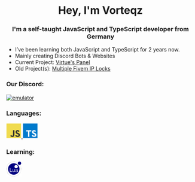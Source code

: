 <h1 align="center">Hey, I'm Vorteqz</h1>
<h3 align="center">I'm a self-taught JavaScript and TypeScript developer from Germany</h3>

- I’ve been learning both JavaScript and TypeScript for 2 years now.
- Mainly creating Discord Bots & Websites
- Current Project: [Virtue's Panel](https://discord.gg/emulator)
- Old Project(s): [Multiple Fivem IP Locks](https://github.com/vorteqz7706/fivem-iplock)

<h3 align="left">Our Discord:</h3>
<p align="left">
  <a href="https://discord.gg/emulator" target="_blank">
    <img align="center" src="https://raw.githubusercontent.com/rahuldkjain/github-profile-readme-generator/master/src/images/icons/Social/discord.svg" alt="emulator" height="30" width="40" />
  </a>
</p>

<h3 align="left">Languages:</h3>
<p align="left"> 
  <a href="https://developer.mozilla.org/en-US/docs/Web/JavaScript" target="_blank" rel="noreferrer"> 
    <img src="https://raw.githubusercontent.com/devicons/devicon/master/icons/javascript/javascript-original.svg" alt="javascript" width="40" height="40"/> 
  </a> 
  <a href="https://www.typescriptlang.org/" target="_blank" rel="noreferrer"> 
    <img src="https://raw.githubusercontent.com/devicons/devicon/master/icons/typescript/typescript-original.svg" alt="typescript" width="40" height="40"/> 
  </a> 
</p>

<h3 align="left">Learning:</h3>
<p align="left">
  <a href="https://www.lua.org/" target="_blank" rel="noreferrer">
    <img src="https://raw.githubusercontent.com/devicons/devicon/master/icons/lua/lua-original.svg" alt="lua" width="40" height="40"/>
  </a>
</p>
